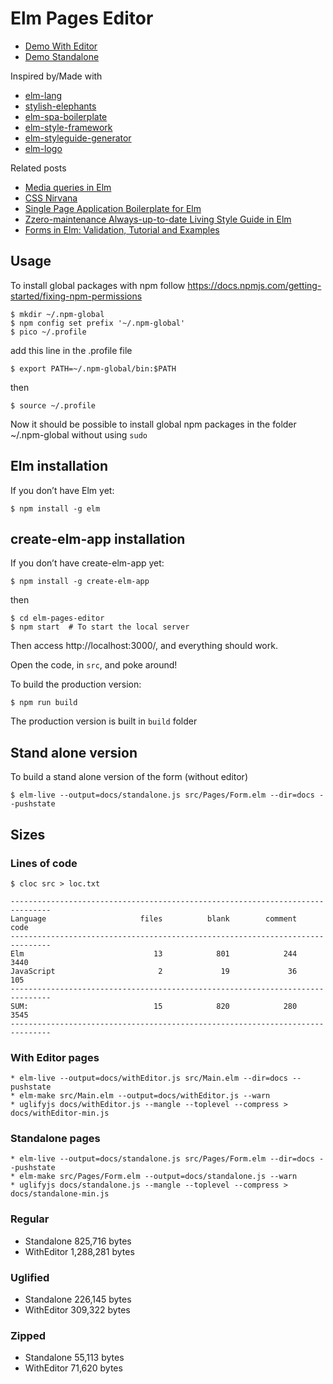 # Elm Pages Editor

* [Demo With Editor](http://guupa.com/elm-pages-editor/)
* [Demo Standalone](http://guupa.com/elm-pages-editor/indexStandalone.html)

Inspired by/Made with

* [elm-lang](http://elm-lang.org/)
* [stylish-elephants](http://package.elm-lang.org/packages/mdgriffith/stylish-elephants/4.0.0)
* [elm-spa-boilerplate](https://github.com/lucamug/elm-spa-boilerplate)
* [elm-style-framework](http://package.elm-lang.org/packages/lucamug/elm-style-framework/latest)
* [elm-styleguide-generator](http://package.elm-lang.org/packages/lucamug/elm-styleguide-generator/latest)
* [elm-logo](https://github.com/lucamug/elm-logo)

Related posts

* [Media queries in Elm](https://medium.com/@l.mugnaini/media-queries-in-elm-183203a6c1a7)
* [CSS Nirvana](https://medium.com/front-end-hacking/css-nirvana-a92ba04cca06)
* [Single Page Application Boilerplate for Elm](https://medium.com/@l.mugnaini/single-page-application-boilerplate-for-elm-160bb5f3eec2)
* [Zzero-maintenance Always-up-to-date Living Style Guide in Elm](https://medium.com/@l.mugnaini/zero-maintenance-always-up-to-date-living-style-guide-in-elm-dbf236d07522)
* [Forms in Elm: Validation, Tutorial and Examples](https://medium.com/@l.mugnaini/forms-in-elm-validation-tutorial-and-examples-2339830055da)

## Usage

To install global packages with npm follow https://docs.npmjs.com/getting-started/fixing-npm-permissions
```
$ mkdir ~/.npm-global
$ npm config set prefix '~/.npm-global'
$ pico ~/.profile
```
add this line in the .profile file
```
$ export PATH=~/.npm-global/bin:$PATH
```
then
```
$ source ~/.profile
```
Now it should be possible to install global npm packages in the folder ~/.npm-global without using `sudo`

## Elm installation
If you don’t have Elm yet:
```
$ npm install -g elm
```

## create-elm-app installation
If you don’t have create-elm-app yet:
```
$ npm install -g create-elm-app
```
then
```
$ cd elm-pages-editor
$ npm start  # To start the local server
```
Then access http://localhost:3000/, and everything should work.

Open the code, in `src`, and poke around!

To build the production version:
```
$ npm run build
```
The production version is built in `build` folder

## Stand alone version

To build a stand alone version of the form (without editor)

```
$ elm-live --output=docs/standalone.js src/Pages/Form.elm --dir=docs --pushstate
```

## Sizes

### Lines of code

```
$ cloc src > loc.txt
```

```
-------------------------------------------------------------------------------
Language                     files          blank        comment           code
-------------------------------------------------------------------------------
Elm                             13            801            244           3440
JavaScript                       2             19             36            105
-------------------------------------------------------------------------------
SUM:                            15            820            280           3545
-------------------------------------------------------------------------------
```

### With Editor pages

```
* elm-live --output=docs/withEditor.js src/Main.elm --dir=docs --pushstate
* elm-make src/Main.elm --output=docs/withEditor.js --warn
* uglifyjs docs/withEditor.js --mangle --toplevel --compress > docs/withEditor-min.js
```

### Standalone pages

```
* elm-live --output=docs/standalone.js src/Pages/Form.elm --dir=docs --pushstate
* elm-make src/Pages/Form.elm --output=docs/standalone.js --warn
* uglifyjs docs/standalone.js --mangle --toplevel --compress > docs/standalone-min.js
```

### Regular

* Standalone      825,716 bytes
* WithEditor    1,288,281 bytes

### Uglified

* Standalone     226,145 bytes
* WithEditor     309,322 bytes

### Zipped

* Standalone      55,113 bytes
* WithEditor      71,620 bytes
